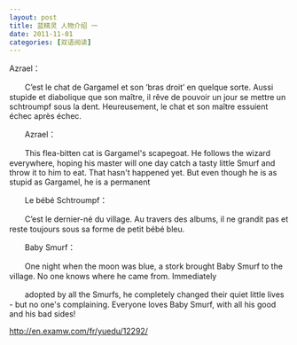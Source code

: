 ```yaml
---
layout: post
title: 蓝精灵 人物介绍 一
date: 2011-11-01
categories: [双语阅读]  
---
```


Azrael：

　　C’est le chat de Gargamel et son ‘bras droit’ en quelque sorte. Aussi stupide et diabolique que son maître, il rêve de pouvoir un jour se mettre un schtroumpf sous la dent. Heureusement, le chat et son maître essuient échec après échec.

　　Azrael：　

　　This flea-bitten cat is Gargamel's scapegoat. He follows the wizard everywhere, hoping his master will one day catch a tasty little Smurf and throw it to him to eat. That hasn't happened yet. But even though he is as stupid as Gargamel, he is a permanent

　　Le bébé Schtroumpf：　

　　C’est le dernier-né du village. Au travers des albums, il ne grandit pas et reste toujours sous sa forme de petit bébé bleu.

　　Baby Smurf：　

　　One night when the moon was blue, a stork brought Baby Smurf to the village. No one knows where he came from. Immediately

　　adopted by all the Smurfs, he completely changed their quiet little lives - but no one's complaining. Everyone loves Baby Smurf, with all his good and his bad sides!

http://en.examw.com/fr/yuedu/12292/
